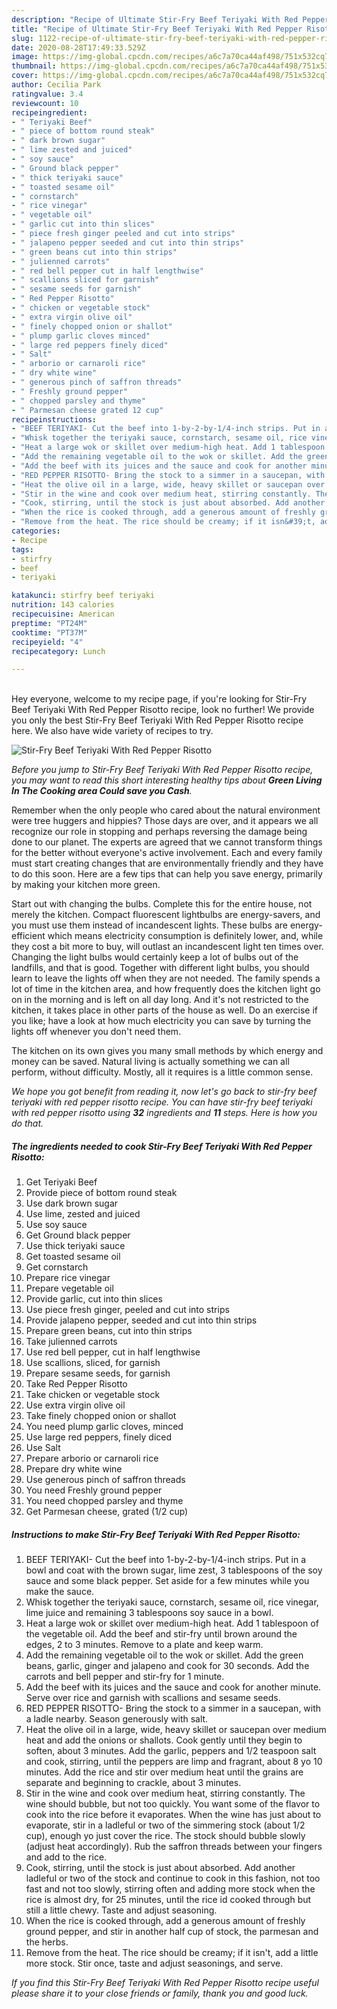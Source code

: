 ```yaml
---
description: "Recipe of Ultimate Stir-Fry Beef Teriyaki With Red Pepper Risotto"
title: "Recipe of Ultimate Stir-Fry Beef Teriyaki With Red Pepper Risotto"
slug: 1122-recipe-of-ultimate-stir-fry-beef-teriyaki-with-red-pepper-risotto
date: 2020-08-28T17:49:33.529Z
image: https://img-global.cpcdn.com/recipes/a6c7a70ca44af498/751x532cq70/stir-fry-beef-teriyaki-with-red-pepper-risotto-recipe-main-photo.jpg
thumbnail: https://img-global.cpcdn.com/recipes/a6c7a70ca44af498/751x532cq70/stir-fry-beef-teriyaki-with-red-pepper-risotto-recipe-main-photo.jpg
cover: https://img-global.cpcdn.com/recipes/a6c7a70ca44af498/751x532cq70/stir-fry-beef-teriyaki-with-red-pepper-risotto-recipe-main-photo.jpg
author: Cecilia Park
ratingvalue: 3.4
reviewcount: 10
recipeingredient:
- " Teriyaki Beef"
- " piece of bottom round steak"
- " dark brown sugar"
- " lime zested and juiced"
- " soy sauce"
- " Ground black pepper"
- " thick teriyaki sauce"
- " toasted sesame oil"
- " cornstarch"
- " rice vinegar"
- " vegetable oil"
- " garlic cut into thin slices"
- " piece fresh ginger peeled and cut into strips"
- " jalapeno pepper seeded and cut into thin strips"
- " green beans cut into thin strips"
- " julienned carrots"
- " red bell pepper cut in half lengthwise"
- " scallions sliced for garnish"
- " sesame seeds for garnish"
- " Red Pepper Risotto"
- " chicken or vegetable stock"
- " extra virgin olive oil"
- " finely chopped onion or shallot"
- " plump garlic cloves minced"
- " large red peppers finely diced"
- " Salt"
- " arborio or carnaroli rice"
- " dry white wine"
- " generous pinch of saffron threads"
- " Freshly ground pepper"
- " chopped parsley and thyme"
- " Parmesan cheese grated 12 cup"
recipeinstructions:
- "BEEF TERIYAKI- Cut the beef into 1-by-2-by-1/4-inch strips. Put in a bowl and coat with the brown sugar, lime zest, 3 tablespoons of the soy sauce and some black pepper. Set aside for a few minutes while you make the sauce."
- "Whisk together the teriyaki sauce, cornstarch, sesame oil, rice vinegar, lime juice and remaining 3 tablespoons soy sauce in a bowl."
- "Heat a large wok or skillet over medium-high heat. Add 1 tablespoon of the vegetable oil. Add the beef and stir-fry until brown around the edges, 2 to 3 minutes. Remove to a plate and keep warm."
- "Add the remaining vegetable oil to the wok or skillet. Add the green beans, garlic, ginger and jalapeno and cook for 30 seconds. Add the carrots and bell pepper and stir-fry for 1 minute."
- "Add the beef with its juices and the sauce and cook for another minute. Serve over rice and garnish with scallions and sesame seeds."
- "RED PEPPER RISOTTO- Bring the stock to a simmer in a saucepan, with a ladle nearby. Season generously with salt."
- "Heat the olive oil in a large, wide, heavy skillet or saucepan over medium heat and add the onions or shallots. Cook gently until they begin to soften, about 3 minutes. Add the garlic, peppers and 1/2 teaspoon salt and cook, stirring, until the peppers are limp and fragrant, about 8 yo 10 minutes. Add the rice and stir over medium heat until the grains are separate and beginning to crackle, about 3 minutes."
- "Stir in the wine and cook over medium heat, stirring constantly. The wine should bubble, but not too quickly. You want some of the flavor to cook into the rice before it evaporates. When the wine has just about to evaporate, stir in a ladleful or two of the simmering stock (about 1/2 cup), enough yo just cover the rice. The stock should bubble slowly (adjust heat accordingly). Rub the saffron threads between your fingers and add to the rice."
- "Cook, stirring, until the stock is just about absorbed. Add another ladleful or two of the stock and continue to cook in this fashion, not too fast and not too slowly, stirring often and adding more stock when the rice is almost dry, for 25 minutes, until the rice id cooked through but still a little chewy. Taste and adjust seasoning."
- "When the rice is cooked through, add a generous amount of freshly ground pepper, and stir in another half cup of stock, the parmesan and the herbs."
- "Remove from the heat. The rice should be creamy; if it isn&#39;t, add a little more stock. Stir once, taste and adjust seasonings, and serve."
categories:
- Recipe
tags:
- stirfry
- beef
- teriyaki

katakunci: stirfry beef teriyaki 
nutrition: 143 calories
recipecuisine: American
preptime: "PT24M"
cooktime: "PT37M"
recipeyield: "4"
recipecategory: Lunch

---
```

<br>
Hey everyone, welcome to my recipe page, if you're looking for Stir-Fry Beef Teriyaki With Red Pepper Risotto recipe, look no further! We provide you only the best Stir-Fry Beef Teriyaki With Red Pepper Risotto recipe here. We also have wide variety of recipes to try.
<br>


![Stir-Fry Beef Teriyaki With Red Pepper Risotto](https://img-global.cpcdn.com/recipes/a6c7a70ca44af498/751x532cq70/stir-fry-beef-teriyaki-with-red-pepper-risotto-recipe-main-photo.jpg)

<i>Before you jump to Stir-Fry Beef Teriyaki With Red Pepper Risotto recipe, you may want to read this short interesting healthy tips about 
<strong>Green Living In The Cooking area Could save you Cash</strong>.</i>
</br>

Remember when the only people who cared about the natural environment were tree huggers and hippies? Those days are over, and it appears we all recognize our role in stopping and perhaps reversing the damage being done to our planet. The experts are agreed that we cannot transform things for the better without everyone's active involvement. Each and every family must start creating changes that are environmentally friendly and they have to do this soon. Here are a few tips that can help you save energy, primarily by making your kitchen more green.

Start out with changing the bulbs. Complete this for the entire house, not merely the kitchen. Compact fluorescent lightbulbs are energy-savers, and you must use them instead of incandescent lights. These bulbs are energy-efficient which means electricity consumption is definitely lower, and, while they cost a bit more to buy, will outlast an incandescent light ten times over. Changing the light bulbs would certainly keep a lot of bulbs out of the landfills, and that is good. Together with different light bulbs, you should learn to leave the lights off when they are not needed. The family spends a lot of time in the kitchen area, and how frequently does the kitchen light go on in the morning and is left on all day long. And it's not restricted to the kitchen, it takes place in other parts of the house as well. Do an exercise if you like; have a look at how much electricity you can save by turning the lights off whenever you don't need them.

The kitchen on its own gives you many small methods by which energy and money can be saved. Natural living is actually something we can all perform, without difficulty. Mostly, all it requires is a little common sense.


<i>We hope you got benefit from reading it, now let's go back to stir-fry beef teriyaki with red pepper risotto recipe. You can have stir-fry beef teriyaki with red pepper risotto using <strong>32</strong> ingredients and <strong>11</strong> steps. Here is how you do that.
</i>

##### The ingredients needed to cook Stir-Fry Beef Teriyaki With Red Pepper Risotto:

1. Get  Teriyaki Beef
1. Provide  piece of bottom round steak
1. Use  dark brown sugar
1. Use  lime, zested and juiced
1. Use  soy sauce
1. Get  Ground black pepper
1. Use  thick teriyaki sauce
1. Get  toasted sesame oil
1. Get  cornstarch
1. Prepare  rice vinegar
1. Prepare  vegetable oil
1. Provide  garlic, cut into thin slices
1. Use  piece fresh ginger, peeled and cut into strips
1. Provide  jalapeno pepper, seeded and cut into thin strips
1. Prepare  green beans, cut into thin strips
1. Take  julienned carrots
1. Use  red bell pepper, cut in half lengthwise
1. Use  scallions, sliced, for garnish
1. Prepare  sesame seeds, for garnish
1. Take  Red Pepper Risotto
1. Take  chicken or vegetable stock
1. Use  extra virgin olive oil
1. Take  finely chopped onion or shallot
1. You need  plump garlic cloves, minced
1. Use  large red peppers, finely diced
1. Use  Salt
1. Prepare  arborio or carnaroli rice
1. Prepare  dry white wine
1. Use  generous pinch of saffron threads
1. You need  Freshly ground pepper
1. You need  chopped parsley and thyme
1. Get  Parmesan cheese, grated (1/2 cup)


##### Instructions to make Stir-Fry Beef Teriyaki With Red Pepper Risotto:

1. BEEF TERIYAKI- Cut the beef into 1-by-2-by-1/4-inch strips. Put in a bowl and coat with the brown sugar, lime zest, 3 tablespoons of the soy sauce and some black pepper. Set aside for a few minutes while you make the sauce.
1. Whisk together the teriyaki sauce, cornstarch, sesame oil, rice vinegar, lime juice and remaining 3 tablespoons soy sauce in a bowl.
1. Heat a large wok or skillet over medium-high heat. Add 1 tablespoon of the vegetable oil. Add the beef and stir-fry until brown around the edges, 2 to 3 minutes. Remove to a plate and keep warm.
1. Add the remaining vegetable oil to the wok or skillet. Add the green beans, garlic, ginger and jalapeno and cook for 30 seconds. Add the carrots and bell pepper and stir-fry for 1 minute.
1. Add the beef with its juices and the sauce and cook for another minute. Serve over rice and garnish with scallions and sesame seeds.
1. RED PEPPER RISOTTO- Bring the stock to a simmer in a saucepan, with a ladle nearby. Season generously with salt.
1. Heat the olive oil in a large, wide, heavy skillet or saucepan over medium heat and add the onions or shallots. Cook gently until they begin to soften, about 3 minutes. Add the garlic, peppers and 1/2 teaspoon salt and cook, stirring, until the peppers are limp and fragrant, about 8 yo 10 minutes. Add the rice and stir over medium heat until the grains are separate and beginning to crackle, about 3 minutes.
1. Stir in the wine and cook over medium heat, stirring constantly. The wine should bubble, but not too quickly. You want some of the flavor to cook into the rice before it evaporates. When the wine has just about to evaporate, stir in a ladleful or two of the simmering stock (about 1/2 cup), enough yo just cover the rice. The stock should bubble slowly (adjust heat accordingly). Rub the saffron threads between your fingers and add to the rice.
1. Cook, stirring, until the stock is just about absorbed. Add another ladleful or two of the stock and continue to cook in this fashion, not too fast and not too slowly, stirring often and adding more stock when the rice is almost dry, for 25 minutes, until the rice id cooked through but still a little chewy. Taste and adjust seasoning.
1. When the rice is cooked through, add a generous amount of freshly ground pepper, and stir in another half cup of stock, the parmesan and the herbs.
1. Remove from the heat. The rice should be creamy; if it isn&#39;t, add a little more stock. Stir once, taste and adjust seasonings, and serve.


<i>If you find this Stir-Fry Beef Teriyaki With Red Pepper Risotto recipe useful please share it to your close friends or family, thank you and good luck.</i>
